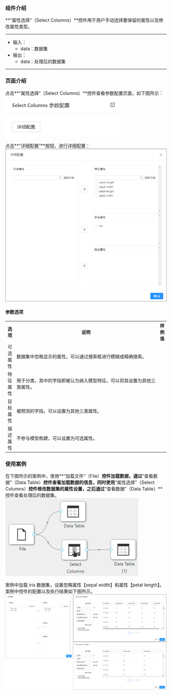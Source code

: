 ### 组件介绍
**“属性选择”（Select Columns）**控件用于用户手动选择要保留的属性以及修改属性类型。

<hr/>

- 输入：
  - data：数据集
- 输出：
  - data：处理后的数据集

<hr/>


### 页面介绍
点击**“属性选择”（Select Columns）**控件查看参数配置页面，如下图所示：  
![param](/img/aistudio/feature-engineering/select-columns/param.png)

点击**“详细配置”**按钮，进行详细配置：
![interaction](/img/aistudio/feature-engineering/select-columns/interaction.png)

#### 参数选项
<table>
  <tr>
    <th>选项</th>
    <th width="650">说明</th>
    <th>样例值</th>
  </tr>
  <tr>
      <td>可选属性</td> 
      <td>
      数据集中忽略显示的属性，可以通过搜索框进行模糊或精确搜索。
      </td> 
      <td></td>
  </tr>
  <tr>
      <td>特征属性</td> 
      <td>
      用于分类，其中的字段即被认为纳入模型特征。可以将其设置为其他三类属性。
      </td> 
      <td></td>
  </tr>
  <tr>
      <td>目标属性</td> 
      <td>
      被预测的字段。可以设置为其他三类属性。
      </td> 
      <td></td>
  </tr>
  <tr>
      <td>描述属性</td> 
      <td>
      不参与模型构建，可以设置为可选属性。
      </td> 
      <td></td>
  </tr>
</table>

### 使用案例
在下图所示的案例中，使用**“加载文件”（File）**控件加载数据，通过**“查看数据”（Data Table）**控件查看加载数据的信息，同时使用**“属性选择”（Select Columns）**控件修改数据集的属性设置，之后通过**“查看数据”（Data Table）**控件查看处理后的数据集。   
![workflow](/img/aistudio/feature-engineering/select-columns/workflow.png)

案例中加载 iris 数据集，设置忽略属性【sepal width】和属性【petal length】。案例中控件的配置以及执行结果如下图所示。    
![workflow-result](/img/aistudio/feature-engineering/select-columns/workflow-result.png)
